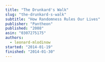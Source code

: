 ```yaml
---
title: "The Drunkard's Walk"
slug: "the-drunkard-s-walk"
subtitle: "How Randomness Rules Our Lives"
publisher: "Pantheon"
published: "2008"
asin: "0307275175"
authors:
  - leonard-mlodinow
started: "2014-01-19"
finished: "2014-01-30"
---
```

